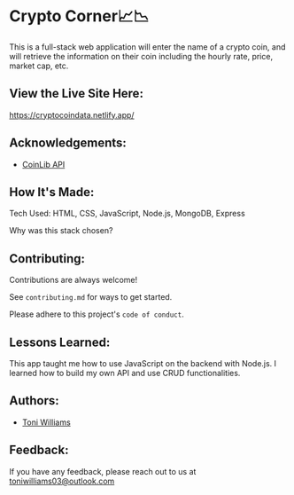 # Crypto Corner📈📉

This is a full-stack web application will enter the name of a crypto coin, and will retrieve the information on their coin including the hourly rate, price, market cap, etc.

## View the Live Site Here: 
https://cryptocoindata.netlify.app/

## Acknowledgements:
 - [CoinLib API](https://coinlib.io/apidocs)

## How It's Made:
Tech Used: HTML, CSS, JavaScript, Node.js, MongoDB, Express

Why was this stack chosen?


## Contributing:

Contributions are always welcome!

See `contributing.md` for ways to get started.

Please adhere to this project's `code of conduct`.

## Lessons Learned:
This app taught me how to use JavaScript on the backend with Node.js. I learned how to build my own API and use CRUD functionalities.

## Authors:

- [Toni Williams](https://www.github.com/toniwilliams1)

## Feedback:

If you have any feedback, please reach out to us at toniwilliams03@outlook.com

